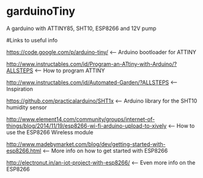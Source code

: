 # garduinoTiny
A garduino with ATTINY85, SHT10, ESP8266 and 12V pump

#Links to useful info 

https://code.google.com/p/arduino-tiny/  <-- Arduino bootloader for ATTINY 

http://www.instructables.com/id/Program-an-ATtiny-with-Arduino/?ALLSTEPS <-- How to program ATTINY

http://www.instructables.com/id/Automated-Garden/?ALLSTEPS <-- Inspiration

https://github.com/practicalarduino/SHT1x <-- Arduino library for the SHT10 humidity sensor

http://www.element14.com/community/groups/internet-of-things/blog/2014/11/19/esp8266-wi-fi-arduino-upload-to-xively <-- How to use the ESP8266 Wireless module

http://www.madebymarket.com/blog/dev/getting-started-with-esp8266.html <-- More info on how to get started with ESP8266

http://electronut.in/an-iot-project-with-esp8266/ <-- Even more info on the ESP8266 
